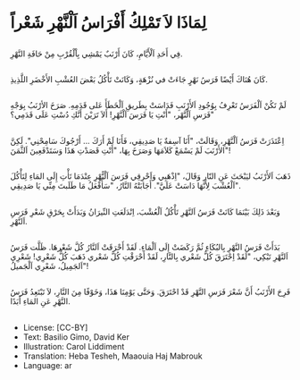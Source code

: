 # لِمَاذَا لاَ تَمْلِكُ أَفْرَاسُ اَلْنَّهْرِ شَعْراً

##
فِي أَحَدِ اَلْأَيَّامِ، كَانَ أَرْنَبٌ يَمْشِي بِاْلْقُرْبِ مِنْ حَافَةِ النَّهْرِ.

##
كَانَ هُنَاكَ أَيْضًا فَرَسُ نَهْرٍ جَاءَتْ في نُزْهَةٍ، وَكَانَتْ تَأْكُلُ بَعْضَ العُشْبِ الأَخْضَرِ اللَّذِيذِ.

##
لَمْ تَكُنْ اَلْفَرَسُ تَعْرِفُ بِوُجُودِ اَلأَرْنَبِ فَدَاسَتْ بِطَريقِ اَلْخَطَأَ عَلى قَدَمِهِ.
صَرَخَ الأرْنَبُ بِوَجْهِ فَرَسِ اَلْنَّهْر، "أَنْتِ يَا فَرَسَ اَلْنَّهْرِ! أَلاَ تَرَيْنَ أَنَّكِ دُسْتِ عَلَى قَدَمِي؟"

##
اِعْتَذَرَتْ فَرَسُ اَلْنَّهْرِ، وَقَالَتْ، "أَنَا آسِفةٌ يَا صَدِيقِي، فَأَنَا لَمْ أَرَكَ ... أَرْجُوكَ سَامِحْنِي".
لَكِنَّ الأَرْنَبَ لَمْ يَسْمَعْ كَلاَمَهَا وَصَرَخَ بِهَا، "أَنْتِ قَصَدْتِ هَذَا وَسَتَدْفَعِينَ اَلثَّمَنَ"!

##
ذَهَبَ اَلأَرْنَبُ ليَبْحَثَ عَنِ النّار وَقَالَ، "اِذْهَبِي وَاَحْرِقِي فَرَسَ اَلْنًّهْرِ عِنْدَمَا تَأْتِ إِلَى المَاءِ لِتَأْكُلَ اَلْعُشْبَ لِأَنَّهَا دَاسَتْ عَلَيَّ". أَجَابَتْهُ النَّارُ، "سَأَفْعَلُ مَا طَلَبتَ مِنِّي يَا صَدِيقِي".

##
وَبَعْدَ ذَلِكَ بَيْنَمَا كَانَتْ فَرَسُ اَلنَّهْرِ تَأْكُلُ اَلْعُشْبَ، اِنْدَلَعَتِ النِّيرَانُ وَبَدَأَتْ بِحَرْقِ شَعْرِ فَرَسِ اَلنَّهْرِ.

##
بَدَأَتْ فَرَسُ النَّهْرِ بِالبُكَاءِ ثُمَّ رَكَضَتْ إِلَى اَلْمَاءِ. لَقَدْ أَحْرَقَتْ اَلنَّارُ كُلَّ شَعْرهَا.
ظَلَّت فَرَسُ اَلنَّهْرِ تَبْكِي، "لَقَدْ اِحْتَرَقَ كُلُّ شَعْري بِالنَّارِ، لَقَدْ أَحْرَقْتِ كُلَّ شَعْري ذَهَبَ كُلُّ شَعْرِي! شَعْرِي اَلجَمِيلُ، شَعْرِي اَلْجَميلُ"!

##
فَرِحَ الأَرْنَبُ أَنَّ شَعْرَ فَرَسِ النَّهْرِ قَدْ احْتَرَقَ.
وَحَتَّى يَوْمِنَا هَذَا، وَخَوْفًا مِنَ النَّارِ، لاَ تَبْتَعِدُ فَرَسُ النَّهْرِ عَنِ المَاءِ أَبَدًا.

##
* License: [CC-BY]
* Text: Basilio Gimo, David Ker
* Illustration: Carol Liddiment
* Translation: Heba Tesheh, Maaouia Haj Mabrouk
* Language: ar
